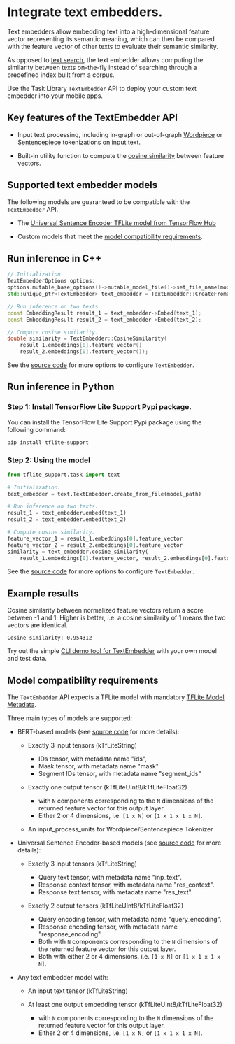 # Integrate text embedders.

Text embedders allow embedding text into a high-dimensional feature vector
representing its semantic meaning, which can then be compared with the feature
vector of other texts to evaluate their semantic similarity.

As opposed to
[text search](https://www.tensorflow.org/lite/inference_with_metadata/task_library/text_searcher),
the text embedder allows computing the similarity between texts on-the-fly
instead of searching through a predefined index built from a corpus.

Use the Task Library `TextEmbedder` API to deploy your custom text embedder into
your mobile apps.

## Key features of the TextEmbedder API

*   Input text processing, including in-graph or out-of-graph
    [Wordpiece](https://github.com/tensorflow/tflite-support/blob/master/tensorflow_lite_support/cc/text/tokenizers/bert_tokenizer.h)
    or
    [Sentencepiece](https://github.com/tensorflow/tflite-support/blob/master/tensorflow_lite_support/cc/text/tokenizers/sentencepiece_tokenizer.h)
    tokenizations on input text.

*   Built-in utility function to compute the
    [cosine similarity](https://en.wikipedia.org/wiki/Cosine_similarity) between
    feature vectors.

## Supported text embedder models

The following models are guaranteed to be compatible with the `TextEmbedder`
API.

*   The
    [Universal Sentence Encoder TFLite model from TensorFlow Hub](https://tfhub.dev/google/lite-model/universal-sentence-encoder-qa-ondevice/1)

*   Custom models that meet the
    [model compatibility requirements](#model-compatibility-requirements).

## Run inference in C++

```c++
// Initialization.
TextEmbedderOptions options:
options.mutable_base_options()->mutable_model_file()->set_file_name(model_file);
std::unique_ptr<TextEmbedder> text_embedder = TextEmbedder::CreateFromOptions(options).value();

// Run inference on two texts.
const EmbeddingResult result_1 = text_embedder->Embed(text_1);
const EmbeddingResult result_2 = text_embedder->Embed(text_2);

// Compute cosine similarity.
double similarity = TextEmbedder::CosineSimilarity(
    result_1.embeddings[0].feature_vector()
    result_2.embeddings[0].feature_vector());
```

See the
[source code](https://github.com/tensorflow/tflite-support/blob/master/tensorflow_lite_support/cc/task/text/text_embedder.h)
for more options to configure `TextEmbedder`.

## Run inference in Python

### Step 1: Install TensorFlow Lite Support Pypi package.

You can install the TensorFlow Lite Support Pypi package using the following
command:

```sh
pip install tflite-support
```

### Step 2: Using the model

```python
from tflite_support.task import text

# Initialization.
text_embedder = text.TextEmbedder.create_from_file(model_path)

# Run inference on two texts.
result_1 = text_embedder.embed(text_1)
result_2 = text_embedder.embed(text_2)

# Compute cosine similarity.
feature_vector_1 = result_1.embeddings[0].feature_vector
feature_vector_2 = result_2.embeddings[0].feature_vector
similarity = text_embedder.cosine_similarity(
    result_1.embeddings[0].feature_vector, result_2.embeddings[0].feature_vector)
```

See the
[source code](https://github.com/tensorflow/tflite-support/blob/master/tensorflow_lite_support/python/task/text/text_embedder.py)
for more options to configure `TextEmbedder`.

## Example results

Cosine similarity between normalized feature vectors return a score between -1
and 1. Higher is better, i.e. a cosine similarity of 1 means the two vectors are
identical.

```
Cosine similarity: 0.954312
```

Try out the simple
[CLI demo tool for TextEmbedder](https://github.com/tensorflow/tflite-support/tree/master/tensorflow_lite_support/examples/task/text/desktop#textembedder)
with your own model and test data.

## Model compatibility requirements

The `TextEmbedder` API expects a TFLite model with mandatory
[TFLite Model Metadata](https://www.tensorflow.org/lite/models/convert/metadata).

Three main types of models are supported:

*   BERT-based models (see
    [source code](https://github.com/tensorflow/tflite-support/blob/master/tensorflow_lite_support/cc/task/text/utils/bert_utils.h)
    for more details):

    -   Exactly 3 input tensors (kTfLiteString)

        -   IDs tensor, with metadata name "ids",
        -   Mask tensor, with metadata name "mask".
        -   Segment IDs tensor, with metadata name "segment_ids"

    -   Exactly one output tensor (kTfLiteUInt8/kTfLiteFloat32)

        -   with `N` components corresponding to the `N` dimensions of the
            returned feature vector for this output layer.
        -   Either 2 or 4 dimensions, i.e. `[1 x N]` or `[1 x 1 x 1 x N]`.

    -   An input_process_units for Wordpiece/Sentencepiece Tokenizer

*   Universal Sentence Encoder-based models (see
    [source code](https://github.com/tensorflow/tflite-support/blob/master/tensorflow_lite_support/cc/task/text/utils/universal_sentence_encoder_utils.h)
    for more details):

    -   Exactly 3 input tensors (kTfLiteString)

        -   Query text tensor, with metadata name "inp_text".
        -   Response context tensor, with metadata name "res_context".
        -   Response text tensor, with metadata name "res_text".

    -   Exactly 2 output tensors (kTfLiteUInt8/kTfLiteFloat32)

        -   Query encoding tensor, with metadata name "query_encoding".
        -   Response encoding tensor, with metadata name "response_encoding".
        -   Both with `N` components corresponding to the `N` dimensions of the
            returned feature vector for this output layer.
        -   Both with either 2 or 4 dimensions, i.e. `[1 x N]` or `[1 x 1 x 1 x
            N]`.

*   Any text embedder model with:

    -   An input text tensor (kTfLiteString)
    -   At least one output embedding tensor (kTfLiteUInt8/kTfLiteFloat32)

        -   with `N` components corresponding to the `N` dimensions of the
            returned feature vector for this output layer.
        -   Either 2 or 4 dimensions, i.e. `[1 x N]` or `[1 x 1 x 1 x N]`.
